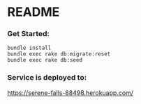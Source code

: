 # README

### Get Started:

  	bundle install
  	bundle exec rake db:migrate:reset 
 	bundle exec rake db:seed


### Service is deployed to:
https://serene-falls-88498.herokuapp.com/